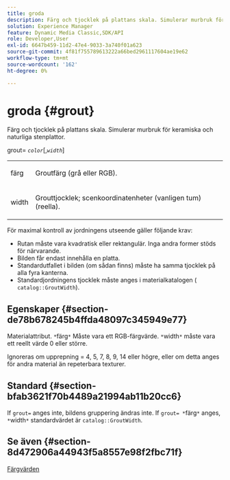 ```yaml
---
title: groda
description: Färg och tjocklek på plattans skala. Simulerar murbruk för keramiska och naturliga stenplattor.
solution: Experience Manager
feature: Dynamic Media Classic,SDK/API
role: Developer,User
exl-id: 6647b459-11d2-47e4-9033-3a740f01a623
source-git-commit: 4f81f755789613222a66bed2961117604ae19e62
workflow-type: tm+mt
source-wordcount: '162'
ht-degree: 0%

---
```


# groda {#grout}

Färg och tjocklek på plattans skala. Simulerar murbruk för keramiska och naturliga stenplattor.

grout= *`color`*[,*`width`*]

<table id="simpletable_302B78CFC8F14E0F962D1D2064AD1371"> 
 <tr class="strow"> 
  <td class="stentry"> <p> <span class="codeph"> <span class="varname"> färg </span> </span> </p> </td>
  <td class="stentry"> <p>Groutfärg (grå eller RGB). </p> </td> 
 </tr> 
 <tr class="strow"> 
  <td class="stentry"> <p> <span class="codeph"> <span class="varname"> width </span> </span> </p> </td>
  <td class="stentry"> <p>Grouttjocklek; scenkoordinatenheter (vanligen tum) (reella). </p> </td>
 </tr> 
</table>

För maximal kontroll av jordningens utseende gäller följande krav:

* Rutan måste vara kvadratisk eller rektangulär. Inga andra former stöds för närvarande.
* Bilden får endast innehålla en platta.
* Standardutfallet i bilden (om sådan finns) måste ha samma tjocklek på alla fyra kanterna.
* Standardjordningens tjocklek måste anges i materialkatalogen ( `catalog::GroutWidth`).

## Egenskaper {#section-de78b678245b4ffda48097c345949e77}

Materialattribut. `*`färg`*` Måste vara ett RGB-färgvärde. `*`width`*` måste vara ett reellt värde 0 eller större.

Ignoreras om upprepning = 4, 5, 7, 8, 9, 14 eller högre, eller om detta anges för andra material än repeterbara texturer.

## Standard {#section-bfab3621f70b4489a21994ab11b20cc6}

If `grout=` anges inte, bildens gruppering ändras inte. If `grout= *`färg`*` anges, `*`width`*` standardvärdet är `catalog::GroutWidth`.

## Se även {#section-8d472906a44943f5a8557e98f2fbc71f}

[Färgvärden](../../../../../ir-api/http-protocol/image-rendering-api-ref/c-ir-http-protocol-ref/c-ir-http-protocol-syntax-and-features/r-ir-color-values.md#reference-657f95c0841742d2a55a48bc938303f6)
